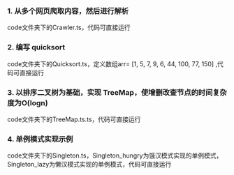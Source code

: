 

### 1. 从多个网页爬取内容，然后进行解析

code文件夹下的Crawler.ts，代码可直接运行

### 2. 编写 quicksort

code文件夹下的Quicksort.ts，定义数组arr= [1, 5, 7, 9, 6, 44, 100, 77, 150] ,代码可直接运行

### 3. 以排序二叉树为基础，实现 TreeMap，使增删改查节点的时间复杂度为O(logn)

code文件夹下的TreeMap.ts.ts，代码可直接运行

### 4. 单例模式实现示例

code文件夹下的Singleton.ts，Singleton_hungry为饿汉模式实现的单例模式，Singleton_lazy为懒汉模式实现的单例模式，代码可直接运行

